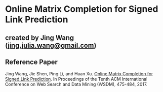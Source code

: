 Online Matrix Completion for Signed Link Prediction
=====

## created by Jing Wang (jing.julia.wang@gmail.com)

Reference Paper
---------------
Jing Wang, Jie Shen, Ping Li, and Huan Xu. [Online Matrix Completion for Signed Link Prediction](https://dl.acm.org/citation.cfm?id=3018681). In Proceedings of the Tenth ACM International Conference on Web Search and Data Mining (WSDM), 475-484, 2017.


